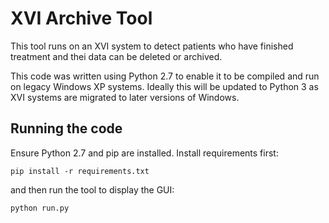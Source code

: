 # XVI Archive Tool

This tool runs on an XVI system to detect patients who have finished treatment and
thei data can be deleted or archived.

This code was written using Python 2.7 to enable it to be compiled and run on
legacy Windows XP systems. Ideally this will be updated to Python 3 as XVI systems
are migrated to later versions of Windows.

## Running the code

Ensure Python 2.7 and pip are installed. Install requirements first:

```
pip install -r requirements.txt
```

and then run the tool to display the GUI:

```
python run.py
```

